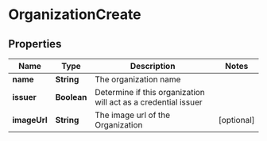 

# OrganizationCreate

## Properties

Name | Type | Description | Notes
------------ | ------------- | ------------- | -------------
**name** | **String** | The organization name | 
**issuer** | **Boolean** | Determine if this organization will act as a credential issuer | 
**imageUrl** | **String** | The image url of the Organization |  [optional]



